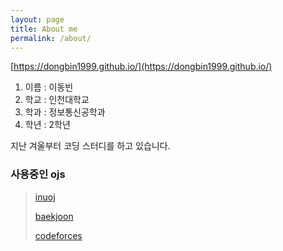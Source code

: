 ```yaml
---
layout: page
title: About me
permalink: /about/
---
```




[https://dongbin1999.github.io/](https://dongbin1999.github.io/)

1. 이름 : 이동빈
2. 학교 : 인천대학교
3. 학과 : 정보통신공학과
4. 학년 : 2학년



지난 겨울부터 코딩 스터디를 하고 있습니다.

<h3>사용중인 ojs</h3>

> [inuoj](http://117.16.243.100:55000/)
>
> [baekjoon](https://www.acmicpc.net/user/leedongbin)
>
> [codeforces](https://codeforces.com/profile/dongbin1999)




[jekyll-organization]: https://github.com/jekyll

